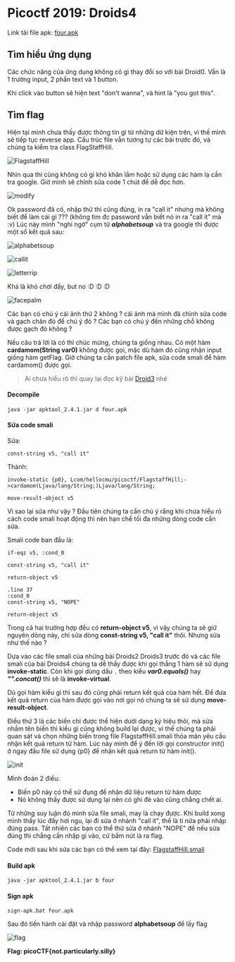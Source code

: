 # Picoctf 2019: Droids4

Link tải file apk: [four.apk](https://github.com/MinhNhatTran/Android-CTF/blob/master/pico2019/four/four.apk)

## Tìm hiểu ứng dụng

Các chức năng của ứng dụng không có gì thay đổi so với bài Droid0. Vẫn là 1 trường input, 2 phần text và 1 button.

Khi click vào button sẽ hiện text "don't wanna", và hint là "you got this".

## Tìm flag

Hiện tại mình chưa thấy được thông tin gì từ những dữ kiện trên, vì thế mình sẽ tiếp tục reverse app. Cấu trúc file vẫn tương tự các bài trước đó, và chúng ta kiểm tra class FlagStaffHill.

![FlagstaffHill](https://github.com/MinhNhatTran/Android-CTF/blob/master/pico2019/four/image/four0.PNG)

Nhìn qua thì cũng không có gì khó khăn lắm hoặc sử dụng các hàm lạ cần tra google. Giờ mình sẽ chỉnh sửa code 1 chút để dễ đọc hơn.

![modify](https://github.com/MinhNhatTran/Android-CTF/blob/master/pico2019/four/image/four1.PNG)

Ok password đã có, nhập thử thì cũng đúng, in ra "call it" nhưng mà không biết để làm cái gì ??? (không tìm đc password vẫn biết nó in ra "call it" mà :v) Lúc này mình "nghi ngờ" cụm từ ***alphabetsoup*** và tra google thì được một số kết quả sau:

![alphabetsoup](https://github.com/MinhNhatTran/Android-CTF/blob/master/pico2019/four/image/four2.PNG)

![callit](https://github.com/MinhNhatTran/Android-CTF/blob/master/pico2019/four/image/four3.PNG)

![letterrip](https://github.com/MinhNhatTran/Android-CTF/blob/master/pico2019/four/image/four4.PNG)

Khá là khó chơi đấy, but no :D :D :D

![facepalm](https://github.com/MinhNhatTran/Android-CTF/blob/master/pico2019/four/image/facepalm.jpg)

Các bạn có chú ý cái ảnh thứ 2 không ? cái ảnh mà mình đã chỉnh sửa code và gạch chân đỏ để chú ý đó ? Các bạn có chú ý đến những chỗ không được gạch đỏ không ?

Nếu câu trả lời là có thì chúc mừng, chúng ta giống nhau. Có một hàm **cardamom(String var0)** không được gọi, mặc dù hàm đó cũng nhận input giống hàm getFlag. Giờ chúng ta cần patch file apk, sửa code smali để hàm cardamom() được gọi.

> Ai chưa hiểu rõ thì quay lại đọc kỹ bài [Droid3](https://github.com/MinhNhatTran/Android-CTF/blob/master/pico2019/three/writeup.md) nhé

#### Decompile

```
java -jar apktool_2.4.1.jar d four.apk
```

#### Sửa code smali

Sửa:

```smali
const-string v5, "call it"
```

Thành:

```smali
invoke-static {p0}, Lcom/hellocmu/picoctf/FlagstaffHill;->cardamom(Ljava/lang/String;)Ljava/lang/String;

move-result-object v5
```

Vì sao lại sửa như vậy ? Đầu tiên chúng ta cần chú ý rằng khi chưa hiểu rõ cách code smali hoạt động thì nên hạn chế tối đa những dòng code cần sửa.

Smali code ban đầu là:

```smali
if-eqz v5, :cond_0

const-string v5, "call it"

return-object v5

.line 37
:cond_0
const-string v5, "NOPE"

return-object v5
```

Trong cả hai trường hợp đều có **return-object v5**, vì vậy chúng ta sẽ giữ nguyên dòng này, chỉ sửa dòng **const-string v5, "call it"** thôi. Nhưng sửa như thế nào ?

Dựa vào các file smali của những bài Droids2 Droids3 trước đó và các file smali của bài Droids4 chúng ta dễ thấy được khi gọi thẳng 1 hàm sẽ sử dụng **invoke-static**. Còn khi gọi dùng dấu ``` . ``` theo kiểu ***var0.equals()*** hay ***"".concat()*** thì sẽ là **invoke-virtual**.

Dù gọi hàm kiểu gì thì sau đó cũng phải return kết quả của hàm hết. Để đưa kết quả return của hàm được gọi vào nơi gọi nó chúng ta sẽ sử dụng **move-result-object**.

Điều thứ 3 là các biến chỉ được thể hiện dưới dạng ký hiệu thôi, mà sửa nhầm tên biến thì kiểu gì cũng không build lại được, vì thế chúng ta phải quan sát và chọn những biến trong file FlagstaffHill.smali thỏa mãn yêu cầu nhận kết quả return từ hàm. Lúc này mình để ý đến lời gọi constructor init() ở ngay đầu file sử dụng {p0} để nhận kết quả return từ hàm init().

![init](https://github.com/MinhNhatTran/Android-CTF/blob/master/pico2019/four/image/four6.PNG)

Mình đoán 2 điều:
- Biến p0 này có thể sử đụng để nhận dữ liệu return từ hàm được
- Nó không thấy được sử dụng lại nên có ghi đè vào cũng chẳng chết ai.

Từ những suy luận đó mình sửa file smali, may là chạy được. Khi build xong mình thấy lúc đấy hơi ngu, lại đi sửa ở nhánh "call it", thế là tí nữa phải nhập đúng pass. Tất nhiên các bạn có thể thử sửa ở nhánh "NOPE" để nếu sửa đúng thì chẳng cần nhập gì vào, cứ bấm nút là ra flag.

Code mới sau khi sửa các bạn có thể xem tại đây: [FlagstaffHill.smali](https://github.com/MinhNhatTran/Android-CTF/blob/master/pico2019/four/FlagstaffHill.smali)

#### Build apk

```
java -jar apktool_2.4.1.jar b four
```

#### Sign apk

```
sign-apk.bat four.apk
```

Sau đó tiến hành cài đặt và nhập password **alphabetsoup** để lấy flag

![flag](https://github.com/MinhNhatTran/Android-CTF/blob/master/pico2019/four/image/four5.PNG)

**Flag: picoCTF{not.particularly.silly}**
